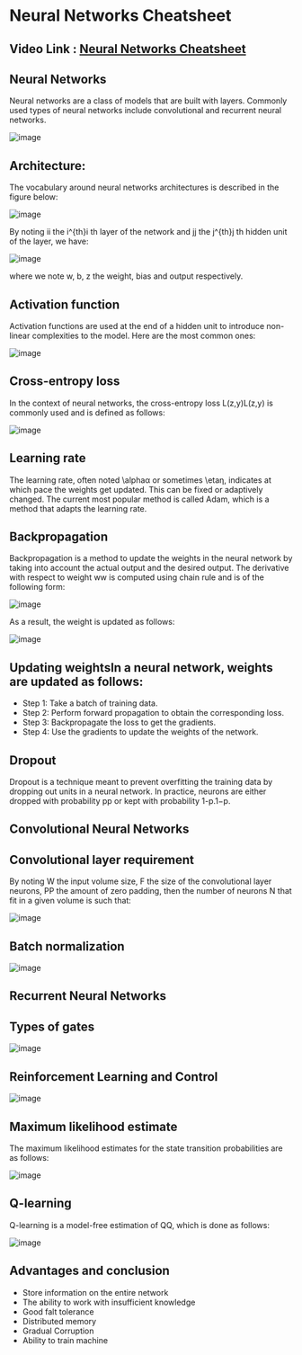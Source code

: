 # Neural Networks Cheatsheet

## Video Link : [Neural Networks Cheatsheet]()

## Neural Networks
Neural networks are a class of models that are built with layers. Commonly used types of neural networks include convolutional and recurrent neural networks.

![image](https://user-images.githubusercontent.com/63282184/144078328-37be9162-5d36-448b-8b93-bd3cabe2ed0a.png)


## Architecture:
The vocabulary around neural networks architectures is described in the figure below:

![image](https://user-images.githubusercontent.com/63282184/144076783-61a294cf-96f2-4317-ac39-8482bcd9d62a.png)

By noting ii the i^{th}i th layer of the network and jj the j^{th}j th hidden unit of the layer, we have:

![image](https://user-images.githubusercontent.com/63282184/144076904-d863a315-1c0d-4503-bec4-d957deb6a625.png)


where we note w, b, z the weight, bias and output respectively.

## Activation function
Activation functions are used at the end of a hidden unit to introduce non-linear complexities to the model. Here are the most common ones:

![image](https://user-images.githubusercontent.com/63282184/144077046-abd14960-7ebf-4ce8-bc89-65507efad6d2.png)

## Cross-entropy loss
In the context of neural networks, the cross-entropy loss L(z,y)L(z,y) is commonly used and is defined as follows:

![image](https://user-images.githubusercontent.com/63282184/144077163-fdc1a9c7-fb2d-46bd-95a5-a3ccd01df04a.png)

## Learning rate
The learning rate, often noted \alphaα or sometimes \etaη, indicates at which pace the weights get updated. This can be fixed or adaptively changed. The current most popular method is called Adam, which is a method that adapts the learning rate.

## Backpropagation
Backpropagation is a method to update the weights in the neural network by taking into account the actual output and the desired output. The derivative with respect to weight ww is computed using chain rule and is of the following form:

![image](https://user-images.githubusercontent.com/63282184/144077283-286dd1b1-da33-4aa3-b5cf-1699478c78ec.png)

As a result, the weight is updated as follows:

![image](https://user-images.githubusercontent.com/63282184/144077332-492f9f5c-d4ea-4f2c-bf2c-efa0537218ca.png)

## Updating weightsIn a neural network, weights are updated as follows:

- Step 1: Take a batch of training data.
- Step 2: Perform forward propagation to obtain the corresponding loss.
- Step 3: Backpropagate the loss to get the gradients.
- Step 4: Use the gradients to update the weights of the network.

## Dropout
Dropout is a technique meant to prevent overfitting the training data by dropping out units in a neural network. In practice, neurons are either dropped with probability pp or kept with probability 1-p.1−p.

## Convolutional Neural Networks
## Convolutional layer requirement
By noting W the input volume size, F the size of the convolutional layer neurons, PP the amount of zero padding, then the number of neurons N that fit in a given volume is such that:

![image](https://user-images.githubusercontent.com/63282184/144077514-8a4bd352-1692-401a-aea2-9c46f2a4bf77.png)

## Batch normalization

![image](https://user-images.githubusercontent.com/63282184/144077633-68207729-3ff3-433f-92a2-f029f1d35ae2.png)

## Recurrent Neural Networks

## Types of gates

![image](https://user-images.githubusercontent.com/63282184/144077712-4c4b8eb5-b0a9-4526-8812-f2b5bb673987.png)

## Reinforcement Learning and Control

![image](https://user-images.githubusercontent.com/63282184/144077790-03b9d5a9-ab03-46b1-baf5-c9b375b042b7.png)

## Maximum likelihood estimate
The maximum likelihood estimates for the state transition probabilities are as follows:

![image](https://user-images.githubusercontent.com/63282184/144077867-6ab48fe0-f8d5-4c91-b6f1-966408c24d9c.png)

## Q-learning
Q-learning is a model-free estimation of QQ, which is done as follows:

![image](https://user-images.githubusercontent.com/63282184/144077963-1a4f1daa-4332-4c0e-80ec-922f56cad18c.png)


## Advantages and conclusion

- Store information on the entire network
-  The ability to work with insufficient knowledge
-  Good falt tolerance
-  Distributed memory
-  Gradual Corruption
-   Ability to train machine


  
